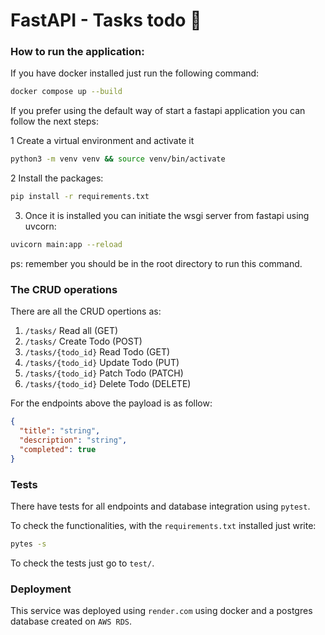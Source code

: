 # FastAPI - Tasks todo 📝

### How to run the application:
If you have docker installed just run the following command:
```bash
docker compose up --build
```

If you prefer using the default way of start a fastapi application you can follow the next steps:

1 Create a virtual environment and activate it
```bash
python3 -m venv venv && source venv/bin/activate
```
2 Install the packages:
```bash
pip install -r requirements.txt
```
3. Once it is installed you can initiate the wsgi server from fastapi using uvcorn:
```bash
uvicorn main:app --reload
```
ps: remember you should be in the root directory to run this command. 

### The CRUD operations

There are all the CRUD opertions as:
1. `/tasks/` Read all (GET)
2. `/tasks/` Create Todo (POST)
3. `/tasks/{todo_id}` Read Todo (GET)
4. `/tasks/{todo_id}` Update Todo (PUT)
5. `/tasks/{todo_id}` Patch Todo (PATCH)
6. `/tasks/{todo_id}` Delete Todo (DELETE)

For the endpoints above the payload is as follow:
```json
{
  "title": "string",
  "description": "string",
  "completed": true
}
```

### Tests

There have tests for all endpoints and database integration using `pytest`.

To check the functionalities, with the `requirements.txt` installed just write:
```bash
pytes -s
```

To check the tests just go to `test/`.



### Deployment

This service was deployed using `render.com` using docker and a postgres database created on `AWS RDS`.
